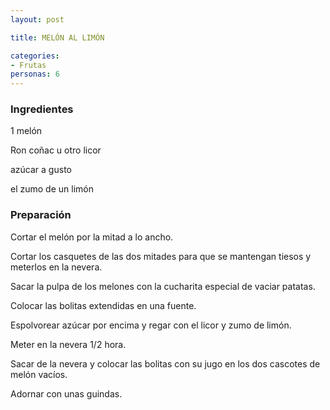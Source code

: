 ```yaml
---
layout: post

title: MELÓN AL LIMÓN

categories:
- Frutas
personas: 6 
---
```


<h3>Ingredientes</h3>
1 melón

Ron coñac u otro licor

azúcar a gusto

el zumo de un limón

<h3>Preparación</h3>
Cortar el melón por la mitad a lo ancho.

Cortar los casquetes de las dos mitades para que se mantengan tiesos y meterlos en la nevera.

Sacar la pulpa de los melones con la cucharita especial de vaciar patatas.

Colocar las bolitas extendidas en una fuente.

Espolvorear azúcar por encima y regar con el licor y zumo de limón.

Meter en la nevera 1/2 hora.

Sacar de la nevera y colocar las bolitas con su jugo en los dos cascotes de melón vacíos.

Adornar con unas guindas.

